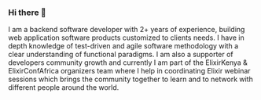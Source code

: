 ### Hi there 👋

I am a backend software developer with 2+ years of experience, building web application
software products customized to clients needs. I have in depth knowledge of test-driven and
agile software methodology with a clear understanding of functional paradigms. I am also a
supporter of developers community growth and currently I am part of the ElixirKenya & ElixirConfAfrica
organizers team where I help in coordinating Elixir webinar sessions which brings the community together
to learn and to network with different people around the world. 

<!--
**TraceyOnim/TraceyOnim** is a ✨ _special_ ✨ repository because its `README.md` (this file) appears on your GitHub profile.

Here are some ideas to get you started:

- 🔭 I’m currently working on ...
- 🌱 I’m currently learning ...
- 👯 I’m looking to collaborate on ...
- 🤔 I’m looking for help with ...
- 💬 Ask me about ...
- 📫 How to reach me: ...
- 😄 Pronouns: ...
- ⚡ Fun fact: ...
-->

